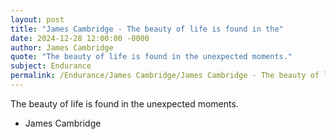 ```yaml
---
layout: post
title: "James Cambridge - The beauty of life is found in the"
date: 2024-12-28 12:00:00 -0000
author: James Cambridge
quote: "The beauty of life is found in the unexpected moments."
subject: Endurance
permalink: /Endurance/James Cambridge/James Cambridge - The beauty of life is found in the
---
```


The beauty of life is found in the unexpected moments.

- James Cambridge
